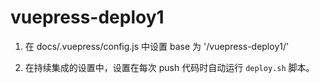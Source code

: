 # vuepress-deploy1

1. 在 docs/.vuepress/config.js 中设置 base 为 '/vuepress-deploy1/'

2. 在持续集成的设置中，设置在每次 push 代码时自动运行 `deploy.sh` 脚本。
